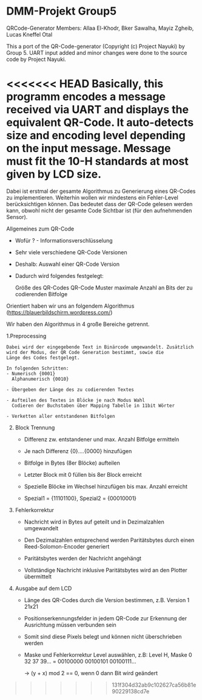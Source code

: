 # DMM-Projekt Group5

QRCode-Generator
Members: Allaa El-Khodr, Bker Sawalha, Mayiz Zgheib, Lucas Kneffel Otal

This a port of the QR-Code-generator (Copyright (c) Project Nayuki) by Group 5.
UART input added and minor changes were done to the source code by Project Nayuki.

<<<<<<< HEAD
Basically, this programm encodes a message received via UART and displays the equivalent QR-Code. 
It auto-detects size and encoding level depending on the input message.
Message must fit the 10-H standards at most given by LCD size.
=======
Dabei ist erstmal der gesamte Algorithmus zu Generierung eines QR-Codes zu implementieren. Weiterhin wollen wir 
mindestens ein Fehler-Level berücksichtigen können. Das bedeutet dass der QR-Code gelesen werden kann, obwohl nicht 
der gesamte Code Sichtbar ist (für den aufnehmenden Sensor).


Allgemeines zum QR-Code


 - Wofür ? - Informationsverschlüsselung

 - Sehr viele verschiedene QR-Code Versionen

 - Deshalb: Auswahl einer QR-Code Version

 - Dadurch wird folgendes festgelegt:

	Größe des QR-Codes
	QR-Code Muster
	maximale Anzahl an Bits der zu codierenden Bitfolge


Orientiert haben wir uns an folgendem Algorithmus (https://blauerbildschirm.wordpress.com/)

Wir haben den Algorithmus in 4 große Bereiche getrennt.

1.Preprocessing

	Dabei wird der eingegebende Text in Binärcode umgewandelt. Zusätzlich wird der Modus, der QR Code Generation bestimmt, sowie die 
	Länge des Codes festgelegt.

	In folgenden Schritten:
	- Numerisch {0001}
	  Alphanumerisch {0010}

	- Übergeben der Länge des zu codierenden Textes 

	- Aufteilen des Textes in Blöcke je nach Modus Wahl
	  Codieren der Buchstaben über Mapping Tabelle in 11bit Wörter

	- Verketten aller entstandenen Bitfolgen


2. Block Trennung

	- Differenz zw. entstandener und max. Anzahl Bitfolge ermitteln
	- Je nach Differenz {0}….{0000} hinzufügen

	- Bitfolge in Bytes (8er Blöcke) aufteilen

	- Letzter Block mit 0 füllen bis 8er Block erreicht

	- Spezielle Blöcke im Wechsel hinzufügen bis max. Anzahl erreicht
	- Spezial1 = {11101100}, Spezial2 = {00010001}


3. Fehlerkorrektur
	
	
	- Nachricht wird in Bytes auf geteilt und in Dezimalzahlen umgewandelt

	- Den Dezimalzahlen entsprechend werden Paritätsbytes durch einen Reed-Solomon-Encoder generiert 

	- Paritätsbytes werden der Nachricht angehängt

	- Vollständige Nachricht inklusive Paritätsbytes wird an den Plotter übermittelt       
 



4. Ausgabe auf dem LCD

	
	- Länge des QR-Codes durch die Version bestimmen, z.B. Version 1 21x21
 
	- Positionserkennungsfelder in jedem QR-Code zur Erkennung der Ausrichtung müssen verbunden sein

	- Somit sind diese Pixels belegt und können nicht überschrieben werden

	- Maske und Fehlerkorrektur Level auswählen, z.B:  Level H, Maske 0
	  32 37 39… = 00100000 00100101 00100111…

		-> (y + x) mod 2 == 0, wenn 0 dann Bit wird geändert
 


 
 

>>>>>>> 131f304d32ab9c102627ca56b81e90229138cd7e
